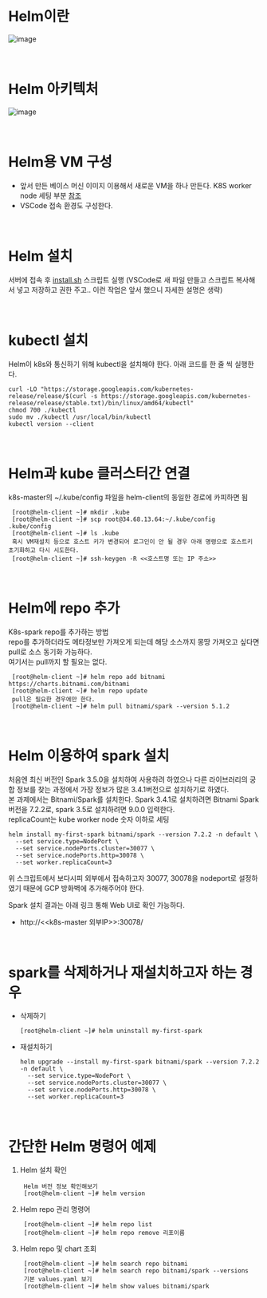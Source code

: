 # Helm이란
  ![image](https://github.com/seoddong/k8s-spark-on-prem/assets/15936649/f76418b4-7e92-4749-ae6c-ee1896dbc180)

<br>

# Helm 아키텍처
  ![image](https://github.com/seoddong/k8s-spark-on-prem/assets/15936649/2e7ed790-aa13-4a1f-a6e2-4ce2248a51c4)

<br>

# Helm용 VM 구성
  - 앞서 만든 베이스 머신 이미지 이용해서 새로운 VM을 하나 만든다. K8S worker node 세팅 부분 [참조](https://github.com/seoddong/k8s-spark-on-prem/blob/main/k8s1.27/GCP_VM_setting.md#k8s-worker-node-%EC%84%B8%ED%8C%85)
  - VSCode 접속 환경도 구성한다.

<br>

# Helm 설치
서버에 접속 후 [install.sh](https://github.com/seoddong/k8s-spark-on-prem/blob/main/helm/install.sh) 스크립트 실행 (VSCode로 새 파일 만들고 스크립트 복사해서 넣고 저장하고 권한 주고.. 이런 작업은 앞서 했으니 자세한 설명은 생략)

<br>

# kubectl 설치
Helm이 k8s와 통신하기 위해 kubectl을 설치해야 한다. 아래 코드를 한 줄 씩 실행한다.
```shell
curl -LO "https://storage.googleapis.com/kubernetes-release/release/$(curl -s https://storage.googleapis.com/kubernetes-release/release/stable.txt)/bin/linux/amd64/kubectl"
chmod 700 ./kubectl
sudo mv ./kubectl /usr/local/bin/kubectl
kubectl version --client
```

<br>

# Helm과 kube 클러스터간 연결
  k8s-master의 ~/.kube/config 파일을 helm-client의 동일한 경로에 카피하면 됨
   ```
    [root@helm-client ~]# mkdir .kube
    [root@helm-client ~]# scp root@34.68.13.64:~/.kube/config .kube/config 
    [root@helm-client ~]# ls .kube
    혹시 VM재설치 등으로 호스트 키가 변경되어 로그인이 안 될 경우 아래 명령으로 호스트키 초기화하고 다시 시도한다.
    [root@helm-client ~]# ssh-keygen -R <<호스트명 또는 IP 주소>>
   ```

<br>

# Helm에 repo 추가
  K8s-spark repo를 추가하는 방법<br>
  repo를 추가하더라도 메타정보만 가져오게 되는데 해당 소스까지 몽땅 가져오고 싶다면 pull로 소스 동기화 가능하다.<br>
  여기서는 pull까지 할 필요는 없다.
   ```
    [root@helm-client ~]# helm repo add bitnami https://charts.bitnami.com/bitnami
    [root@helm-client ~]# helm repo update
    pull은 필요한 경우에만 한다.
    [root@helm-client ~]# helm pull bitnami/spark --version 5.1.2
   ```

<br>

# Helm 이용하여 spark 설치
처음엔 최신 버전인 Spark 3.5.0을 설치하여 사용하려 하였으나 다른 라이브러리의 궁합 정보를 찾는 과정에서 가장 정보가 많은 3.4.1버전으로 설치하기로 하였다.<br>
본 과제에서는 Bitnami/Spark를 설치한다. Spark 3.4.1로 설치하려면 Bitnami Spark 버전을 7.2.2로, spark 3.5로 설치하려면 9.0.0 입력한다.<br>
replicaCount는 kube worker node 숫자 이하로 세팅

```shell
helm install my-first-spark bitnami/spark --version 7.2.2 -n default \
  --set service.type=NodePort \
  --set service.nodePorts.cluster=30077 \
  --set service.nodePorts.http=30078 \
  --set worker.replicaCount=3
```

위 스크립트에서 보다시피 외부에서 접속하고자 30077, 30078을 nodeport로 설정하였기 때문에 GCP 방화벽에 추가해주어야 한다.

Spark 설치 결과는 아래 링크 통해 Web UI로 확인 가능하다.
  - http://<<k8s-master 외부IP>>:30078/

<br>

# spark를 삭제하거나 재설치하고자 하는 경우
  - 삭제하기
    ```shell
    [root@helm-client ~]# helm uninstall my-first-spark
    ```
  - 재설치하기
    ```shell
    helm upgrade --install my-first-spark bitnami/spark --version 7.2.2 -n default \
      --set service.type=NodePort \
      --set service.nodePorts.cluster=30077 \
      --set service.nodePorts.http=30078 \
      --set worker.replicaCount=3
    ```

<br>

# 간단한 Helm 명령어 예제
  1) Helm 설치 확인
     ```
      Helm 버전 정보 확인해보기
      [root@helm-client ~]# helm version
     ```
  
  2) Helm repo 관리 명령어
     ```
      [root@helm-client ~]# helm repo list
      [root@helm-client ~]# helm repo remove 리포이름
     ```
  
  3) Helm repo 및 chart 조회
     ```
      [root@helm-client ~]# helm search repo bitnami
      [root@helm-client ~]# helm search repo bitnami/spark --versions
      기본 values.yaml 보기
      [root@helm-client ~]# helm show values bitnami/spark
     ```
